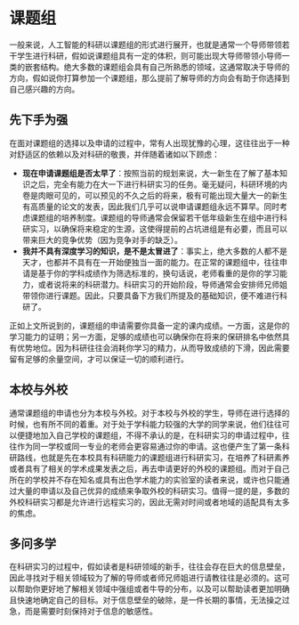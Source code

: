 # 课题组

一般来说，人工智能的科研以课题组的形式进行展开，也就是通常一个导师带领若干学生进行科研，假如说课题组具有一定的体积，则可能出现大导师带领小导师一类的嵌套结构。绝大多数的课题组会具有自己所熟悉的领域，这通常取决于导师的方向，假如说你打算参加一个课题组，那么提前了解导师的方向会有助于你选择到自己感兴趣的方向。

## 先下手为强

在面对课题组的选择以及申请的过程中，常有人出现犹豫的心理，这往往出于一种对舒适区的依赖以及对科研的敬畏，并伴随着诸如以下顾虑：

- **现在申请课题组是否太早了**：按照当前的规划来说，大一新生在了解了基本知识之后，完全有能力在大一下进行科研实习的任务。毫无疑问，科研环境的内卷是肉眼可见的，可以预见的不久之后的将来，极有可能出现大量大一的新生有高质量的论文的发表，因此我们几乎可以说申请课题组永远不算早。同时考虑课题组的培养制度。课题组的导师通常会保留若干低年级新生在组中进行科研实习，以确保将来稳定的生源，这使得提前的占坑进组是有必要，而且可以带来巨大的竞争优势（因为竞争对手的缺乏）。
- **我并不具有深度学习的知识，是不是太冒进了**：事实上，绝大多数的人都不是天才，也都并不具有在一开始便独当一面的能力。在正常的课题组中，往往申请是基于你的学科成绩作为筛选标准的，换句话说，老师看重的是你的学习能力，或者说将来的科研潜力。科研实习的开始阶段，导师通常会安排师兄师姐带领你进行课题。因此，只要具备下方我们所提及的基础知识，便不难进行科研了。

正如上文所说到的，课题组的申请需要你具备一定的课内成绩。一方面，这是你的学习能力的证明；另一方面，足够的成绩也可以确保你在将来的保研排名中依然具有优势地位。因为科研往往会消耗你学习的精力，从而导致成绩的下滑，因此需要留有足够的余量空间，才可以保证一切的顺利进行。

## 本校与外校

通常课题组的申请也分为本校与外校。对于本校与外校的学生，导师在进行选择的时候，也有所不同的着重。对于处于学科能力较强的大学的同学来说，他们往往可以便捷地加入自己学校的课题组，不得不承认的是，在科研实习的申请过程中，往往作为同一学校或同一专业的老师会更容易通过你的申请。这也便产生了第一条科研路线，也就是先在本校具有科研能力的课题组进行科研实习，在培养了科研素养或者具有了相关的学术成果发表之后，再去申请更好的外校的课题组。而对于自己所在的学校并不存在知名或具有出色学术能力的实验室的读者来说，或许也只能通过大量的申请以及自己优异的成绩来争取外校的科研实习。值得一提的是，多数的外校科研实习都是允许进行远程实习的，因此无需对时间或者地域的适配具有太多的焦虑。

## 多问多学

在科研实习的过程中，假如读者是科研领域的新手，往往会存在巨大的信息壁垒，因此寻找对于相关领域较为了解的导师或者师兄师姐进行请教往往是必须的。这可以帮助你更好地了解相关领域中强组或者牛导的分布，以及可以帮助读者更加明确且快速地确定自己的目标。对于信息壁垒的破除，是一件长期的事情，无法操之过急，而是需要时刻保持对于信息的敏感性。